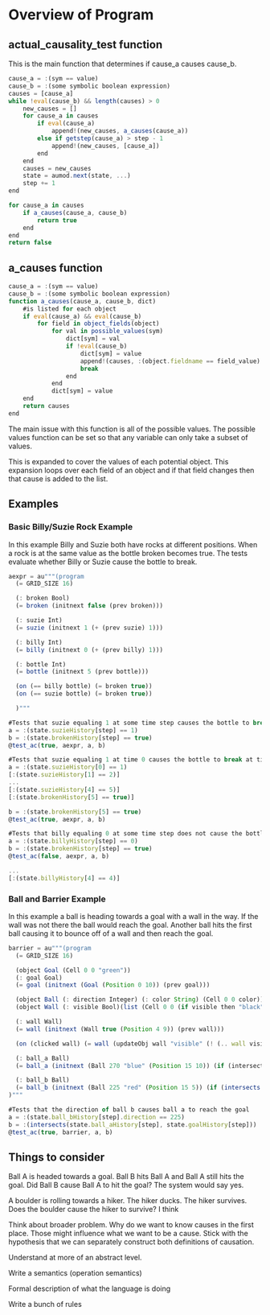 # Overview of Program

## actual_causality_test function

This is the main function that determines if cause_a causes cause_b.

```jsx
cause_a = :(sym == value)
cause_b = :(some symbolic boolean expression) 
causes = [cause_a]
while !eval(cause_b) && length(causes) > 0
	new_causes = []
	for cause_a in causes
		if eval(cause_a) 
			append!(new_causes, a_causes(cause_a))
		else if getstep(cause_a) > step - 1
			append!(new_causes, [cause_a])
		end
	end
	causes = new_causes
	state = aumod.next(state, ...)
	step += 1
end

for cause_a in causes 
	if a_causes(cause_a, cause_b) 
		return true
	end
end
return false
```

## a_causes function

```jsx
cause_a = :(sym == value) 
cause_b = :(some symbolic boolean expression) 
function a_causes(cause_a, cause_b, dict)
	#is listed for each object
	if eval(cause_a) && eval(cause_b)
		for field in object_fields(object)
			for val in possible_values(sym) 
				dict[sym] = val
				if !eval(cause_b)
					dict[sym] = value
					append!(causes, :(object.fieldname == field_value)
					break
				end
			end
			dict[sym] = value
	end
	return causes
end
```

The main issue with this function is all of the possible values.  The possible values function can be set so that any variable can only take a subset of values. 

This is expanded to cover the values of each potential object. This expansion loops over each field of an object and if that field changes then that cause is added to the list. 

## Examples

### Basic Billy/Suzie Rock Example

In this example Billy and Suzie both have rocks at different positions.  When a rock is at the same value as the bottle broken becomes true.  The tests evaluate whether Billy or Suzie cause the bottle to break. 

```jsx
aexpr = au"""(program
  (= GRID_SIZE 16)

  (: broken Bool)
  (= broken (initnext false (prev broken)))

  (: suzie Int)
  (= suzie (initnext 1 (+ (prev suzie) 1)))

  (: billy Int)
  (= billy (initnext 0 (+ (prev billy) 1)))

  (: bottle Int)
  (= bottle (initnext 5 (prev bottle)))

  (on (== billy bottle) (= broken true))
  (on (== suzie bottle) (= broken true))

  )"""

#Tests that suzie equaling 1 at some time step causes the bottle to break 
a = :(state.suzieHistory[step] == 1)
b = :(state.brokenHistory[step] == true)
@test_ac(true, aexpr, a, b)

#Tests that suzie equaling 1 at time 0 causes the bottle to break at time 5
a = :(state.suzieHistory[0] == 1)
[:(state.suzieHistory[1] == 2)]
...
[:(state.suzieHistory[4] == 5)]
[:(state.brokenHistory[5] == true)]

b = :(state.brokenHistory[5] == true)
@test_ac(true, aexpr, a, b)

#Tests that billy equaling 0 at some time step does not cause the bottle to break 
a = :(state.billyHistory[step] == 0)
b = :(state.brokenHistory[step] == true)
@test_ac(false, aexpr, a, b)

...
[:(state.billyHistory[4] == 4)]

```

### Ball and Barrier Example

In this example a ball is heading towards a goal with a wall in the way.  If the wall was not there the ball would reach the goal.  Another ball hits the first ball causing it to bounce off of a wall and then reach the goal. 

```jsx
barrier = au"""(program
  (= GRID_SIZE 16)

  (object Goal (Cell 0 0 "green"))
  (: goal Goal)
  (= goal (initnext (Goal (Position 0 10)) (prev goal)))

  (object Ball (: direction Integer) (: color String) (Cell 0 0 color))
  (object Wall (: visible Bool)(list (Cell 0 0 (if visible then "black" else "white")) (Cell 0 1 (if visible then "black" else "white")) (Cell 0 2 (if visible then "black" else "white"))))

  (: wall Wall)
  (= wall (initnext (Wall true (Position 4 9)) (prev wall)))

  (on (clicked wall) (= wall (updateObj wall "visible" (! (.. wall visible)))))

  (: ball_a Ball)
  (= ball_a (initnext (Ball 270 "blue" (Position 15 10)) (if (intersects ball_a ball_b) then (nextBall (updateObj (prev ball_a) "direction" (ballcollision (prev ball_a) (prev ball_b)))) else (nextBall (updateObj (prev ball_a) "direction" (wallintersect (prev ball_a)))))))

  (: ball_b Ball)
  (= ball_b (initnext (Ball 225 "red" (Position 15 5)) (if (intersects (prev ball_a) ball_b) then (nextBall (updateObj (prev ball_b) "direction" 361)) else (nextBall (updateObj (prev ball_b) "direction" (wallintersect (prev ball_b)))))))
)"""

#Tests that the direction of ball b causes ball a to reach the goal 
a = :(state.ball_bHistory[step].direction == 225)
b = :(intersects(state.ball_aHistory[step], state.goalHistory[step]))
@test_ac(true, barrier, a, b)
```

## Things to consider

Ball A is headed towards a goal. Ball B hits Ball A and Ball A still hits the goal. Did Ball B cause Ball A to hit the goal? The system would say yes. 

A boulder is rolling towards a hiker.  The hiker ducks.  The hiker survives.  Does the boulder cause the hiker to survive? I think 

Think about broader problem. Why do we want to know causes in the first place. Those might influence what we want to be a cause. Stick with the hypothesis that we can separately construct both definitions of causation. 

Understand at more of an abstract level. 

Write a semantics (operation semantics) 

Formal description of what the language is doing 

Write a bunch of rules